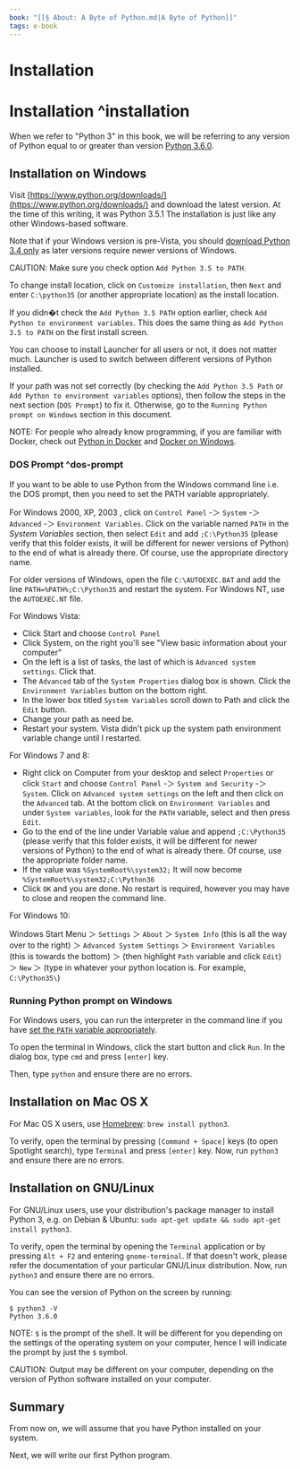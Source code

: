 ```yaml
---
book: "[[§ About꞉ A Byte of Python.md|A Byte of Python]]"
tags: e-book
---
```


# Installation

# Installation ^installation

When we refer to "Python 3" in this book, we will be referring to any version of Python equal to or greater than version [Python 3.6.0](https://www.python.org/downloads/).

## Installation on Windows

Visit [https://www.python.org/downloads/](https://www.python.org/downloads/) and download the latest version. At the time of this writing, it was Python 3.5.1 The installation is just like any other Windows-based software.

Note that if your Windows version is pre-Vista, you should [download Python 3.4 only](https://www.python.org/downloads/windows/) as later versions require newer versions of Windows.

CAUTION: Make sure you check option `Add Python 3.5 to PATH`.

To change install location, click on `Customize installation`, then `Next` and enter `C:\python35` (or another appropriate location) as the install location.

If you didn�t check the `Add Python 3.5 PATH` option earlier, check `Add Python to environment variables`. This does the same thing as `Add Python 3.5 to PATH` on the first install screen.

You can choose to install Launcher for all users or not, it does not matter much. Launcher is used to switch between different versions of Python installed.

If your path was not set correctly (by checking the `Add Python 3.5 Path` or `Add Python to environment variables` options), then follow the steps in the next section (`DOS Prompt`) to fix it. Otherwise, go to the `Running Python prompt on Windows` section in this document.

NOTE: For people who already know programming, if you are familiar with Docker, check out [Python in Docker](https://hub.docker.com/_/python/) and [Docker on Windows](https://docs.docker.com/windows/).

### DOS Prompt ^dos-prompt

If you want to be able to use Python from the Windows command line i.e. the DOS prompt, then you need to set the PATH variable appropriately.

For Windows 2000, XP, 2003 , click on `Control Panel` -＞ `System` -＞ `Advanced` -＞ `Environment Variables`. Click on the variable named `PATH` in the _System Variables_ section, then select `Edit` and add `;C:\Python35` (please verify that this folder exists, it will be different for newer versions of Python) to the end of what is already there. Of course, use the appropriate directory name.

For older versions of Windows, open the file `C:\AUTOEXEC.BAT` and add the line `PATH=%PATH%;C:\Python35` and restart the system. For Windows NT, use the `AUTOEXEC.NT` file.

For Windows Vista:

- Click Start and choose `Control Panel`
- Click System, on the right you'll see "View basic information about your computer"
- On the left is a list of tasks, the last of which is `Advanced system settings`. Click that.
- The `Advanced` tab of the `System Properties` dialog box is shown. Click the `Environment Variables` button on the bottom right.
- In the lower box titled `System Variables` scroll down to Path and click the `Edit` button.
- Change your path as need be.
- Restart your system. Vista didn't pick up the system path environment variable change until I restarted.

For Windows 7 and 8:

- Right click on Computer from your desktop and select `Properties` or click `Start` and choose `Control Panel` -＞ `System and Security` -＞ `System`. Click on `Advanced system settings` on the left and then click on the `Advanced` tab. At the bottom click on `Environment Variables` and under `System variables`, look for the `PATH` variable, select and then press `Edit`.
- Go to the end of the line under Variable value and append `;C:\Python35` (please verify that this folder exists, it will be different for newer versions of Python) to the end of what is already there. Of course, use the appropriate folder name.
- If the value was `%SystemRoot%\system32;` It will now become `%SystemRoot%\system32;C:\Python36`
- Click `OK` and you are done. No restart is required, however you may have to close and reopen the command line.

For Windows 10:

Windows Start Menu ＞ `Settings` ＞ `About` ＞ `System Info` (this is all the way over to the right) ＞ `Advanced System Settings` ＞ `Environment Variables` (this is towards the bottom) ＞ (then highlight `Path` variable and click `Edit`) ＞ `New` ＞ (type in whatever your python location is. For example, `C:\Python35\`)

### Running Python prompt on Windows

For Windows users, you can run the interpreter in the command line if you have [set the `PATH` variable appropriately](Installation.md#^dos-prompt).

To open the terminal in Windows, click the start button and click `Run`. In the dialog box, type `cmd` and press `[enter]` key.

Then, type `python` and ensure there are no errors.

## Installation on Mac OS X

For Mac OS X users, use [Homebrew](http://brew.sh): `brew install python3`.

To verify, open the terminal by pressing `[Command + Space]` keys (to open Spotlight search), type `Terminal` and press `[enter]` key. Now, run `python3` and ensure there are no errors.

## Installation on GNU/Linux

For GNU/Linux users, use your distribution's package manager to install Python 3, e.g. on Debian & Ubuntu: `sudo apt-get update && sudo apt-get install python3`.

To verify, open the terminal by opening the `Terminal` application or by pressing `Alt + F2` and entering `gnome-terminal`. If that doesn't work, please refer the documentation of your particular GNU/Linux distribution. Now, run `python3` and ensure there are no errors.

You can see the version of Python on the screen by running:

```
$ python3 -V
Python 3.6.0
```

NOTE: `$` is the prompt of the shell. It will be different for you depending on the settings of the operating system on your computer, hence I will indicate the prompt by just the `$` symbol.

CAUTION: Output may be different on your computer, depending on the version of Python software installed on your computer.

## Summary

From now on, we will assume that you have Python installed on your system.

Next, we will write our first Python program.